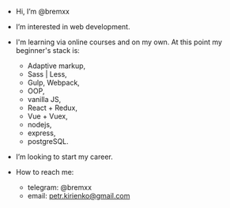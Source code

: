 - Hi, I’m @bremxx

- I’m interested in web development. 

- I'm learning via online courses and on my own. At this point my beginner's stack is:
    * Adaptive markup,
    * Sass | Less,
    * Gulp, Webpack,
    * OOP,
    * vanilla JS,
    * React + Redux,
    * Vue + Vuex,
    * nodejs,
    * express,
    * postgreSQL.

- I’m looking to start my career. 

- How to reach me: 
     * telegram: @bremxx
     * email: petr.kirienko@gmail.com

<!---
bremxx/bremxx is a ✨ special ✨ repository because its `README.md` (this file) appears on your GitHub profile.
You can click the Preview link to take a look at your changes.
--->
